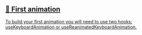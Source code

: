 ## [📄️<!-- --> <!-- -->First animation](/react-native-keyboard-controller/pr-preview/pr-1136/docs/guides/first-animation.md)

[To build your first animation you will need to use two hooks: useKeyboardAnimation or useReanimatedKeyboardAnimation.](/react-native-keyboard-controller/pr-preview/pr-1136/docs/guides/first-animation.md)
